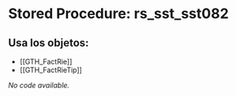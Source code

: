# Stored Procedure: rs_sst_sst082

## Usa los objetos:
- [[GTH_FactRie]]
- [[GTH_FactRieTip]]

*No code available.*
